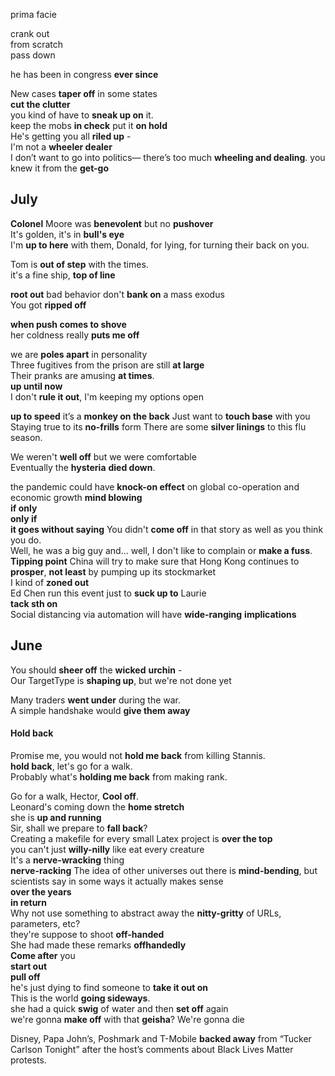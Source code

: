 
prima facie  

crank out  
from scratch  
pass down 

he has been in congress **ever since**  

New cases **taper off** in some states  
**cut the clutter**  
you kind of have to **sneak up on** it.  
keep the mobs **in check** 
put it **on hold**  
He's getting you all **riled up** -  
I'm not a **wheeler dealer**  
I don’t want to go into politics— there’s too much **wheeling and dealing**. 
you knew it from the **get-go**  

## July 
**Colonel** Moore was **benevolent** but no **pushover**  
It's golden, it's in **bull's eye**  
I'm **up to here** with them, Donald, for lying, for turning their back on you.  

Tom is **out of step** with the times.  
it's a fine ship, **top of line**  

**root out** bad behavior 
don't **bank on** a mass exodus  
You got **ripped off**  

**when push comes to shove**  
her coldness really **puts me off**  

we are **poles apart** in personality  
Three fugitives from the prison are still **at large**  
Their pranks are amusing **at times**.   
**up until now**  
I don't **rule it out**, I'm keeping my options open  

**up to speed** 
it’s a **monkey on the back**
Just want to **touch base** with you  
Staying true to its **no-frills** form
There are some **silver linings** to this flu season.  

We weren't **well off** but we were comfortable  
Eventually the **hysteria** **died down**.  

the pandemic could have **knock-on effect** on global co-operation and economic growth 
**mind blowing**  
**if only**  
**only if**  
**it goes without saying** 
You didn't **come off** in that story as well as you think you do.  
Well, he was a big guy and… well, I don't like to complain or **make a fuss**.  
**Tipping point**
China will try to make sure that Hong Kong continues to **prosper**, **not least** by pumping up its stockmarket  
I kind of **zoned out**  
Ed Chen run this event just to **suck up to** Laurie  
**tack sth on**  
Social distancing via automation will have **wide-ranging** **implications**  

## June  

You should **sheer off** the **wicked** **urchin** -  
Our TargetType is **shaping up**, but we're not done yet  
  
Many traders **went under** during the war.  
A simple handshake would **give them away**  

#### Hold back  
Promise me, you would not **hold me back** from killing Stannis.  
**hold back**, let's go for a walk.  
Probably what's **holding me back** from making rank.  

Go for a walk, Hector, **Cool off**.  
Leonard's coming down the **home stretch**  
she is **up and running**  
Sir, shall we prepare to **fall back**?  
Creating a makefile for every small Latex project is **over the top**  
you can't just **willy-nilly** like eat every creature  
It's a **nerve-wracking** thing  
**nerve-racking**
The idea of other universes out there is **mind-bending**, but scientists say in some ways it actually makes sense  
**over the years**  
**in return**  
Why not use something to abstract away the **nitty-gritty** of URLs, parameters, etc?  
they're suppose to shoot **off-handed**  
She had made these remarks **offhandedly**  
**Come after** you  
**start out**  
**pull off**  
he's just dying to find someone to **take it out on**  
This is the world **going sideways**.  
she had a quick **swig** of water and then **set off** again  
we're gonna **make off** with that **geisha**? We're gonna die  
  
Disney, Papa John’s, Poshmark and T-Mobile **backed away** from “Tucker Carlson Tonight” after the host’s comments about Black Lives Matter protests.  
  
